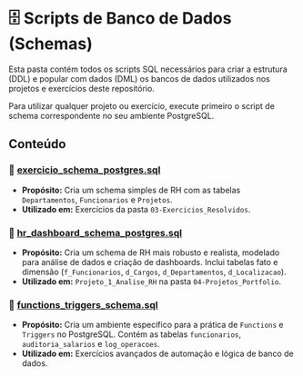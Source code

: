 # 🗄️ Scripts de Banco de Dados (Schemas)

Esta pasta contém todos os scripts SQL necessários para criar a estrutura (DDL) e popular com dados (DML) os bancos de dados utilizados nos projetos e exercícios deste repositório.

Para utilizar qualquer projeto ou exercício, execute primeiro o script de schema correspondente no seu ambiente PostgreSQL.

## Conteúdo

### 📄 [exercicio_schema_postgres.sql](./exercicio_schema_postgres.sql)
* **Propósito:** Cria um schema simples de RH com as tabelas `Departamentos`, `Funcionarios` e `Projetos`.
* **Utilizado em:** Exercícios da pasta `03-Exercicios_Resolvidos`.

### 📄 [hr_dashboard_schema_postgres.sql](./hr_dashboard_schema_postgres.sql)
* **Propósito:** Cria um schema de RH mais robusto e realista, modelado para análise de dados e criação de dashboards. Inclui tabelas fato e dimensão (`f_Funcionarios`, `d_Cargos`, `d_Departamentos`, `d_Localizacao`).
* **Utilizado em:** `Projeto_1_Analise_RH` na pasta `04-Projetos_Portfolio`.

### 📄 [functions_triggers_schema.sql](./functions_triggers_schema.sql)
* **Propósito:** Cria um ambiente específico para a prática de `Functions` e `Triggers` no PostgreSQL. Contém as tabelas `funcionarios`, `auditoria_salarios` e `log_operacoes`.
* **Utilizado em:** Exercícios avançados de automação e lógica de banco de dados.